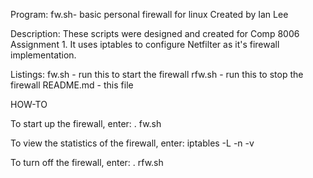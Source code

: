 Program: fw.sh- basic personal firewall for linux
	Created by Ian Lee

Description: 
	These scripts were designed and created for Comp 8006 Assignment 1.
	It uses iptables to configure Netfilter as it's firewall implementation.

Listings:
	fw.sh		- run this to start the firewall
	rfw.sh		- run this to stop the firewall
	README.md	- this file


HOW-TO

To start up the firewall, enter:
	. fw.sh

To view the statistics of the firewall, enter:
	iptables -L -n -v

To turn off the firewall, enter:
	. rfw.sh




